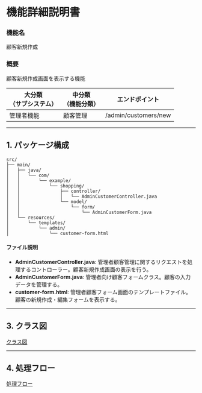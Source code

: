 # 機能詳細説明書
### 機能名
顧客新規作成

### 概要
顧客新規作成画面を表示する機能

|大分類<br>（サブシステム）|中分類<br>（機能分類）|エンドポイント|
|----|----|----|
|管理者機能|顧客管理|/admin/customers/new|

---

## 1. パッケージ構成
```
src/
├── main/
│   ├── java/
│   │   └── com/
│   │       └── example/
│   │           └── shopping/
│   │               ├── controller/
│   │               │   └── AdminCustomerController.java
│   │               └── model/
│   │                   └── form/
│   │                       └── AdminCustomerForm.java
│   └── resources/
│       └── templates/
│           └── admin/
│               └── customer-form.html
```

#### ファイル説明
- **AdminCustomerController.java**: 管理者顧客管理に関するリクエストを処理するコントローラー。顧客新規作成画面の表示を行う。
- **AdminCustomerForm.java**: 管理者向け顧客フォームクラス。顧客の入力データを管理する。
- **customer-form.html**: 管理者顧客フォーム画面のテンプレートファイル。顧客の新規作成・編集フォームを表示する。

---

## 3. クラス図
[クラス図](class/cl-customerNew.md)

---

## 4. 処理フロー
[処理フロー](sequence/sq-customerNew.md) 